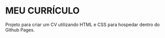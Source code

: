 # MEU CURRÍCULO

Projeto para criar um CV utilizando HTML e CSS para hospedar dentro do Github Pages.